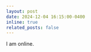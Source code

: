 ```yaml
---
layout: post
date: 2024-12-04 16:15:00-0400
inline: true
related_posts: false
---
```


I am online.
